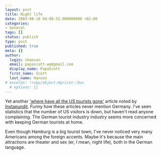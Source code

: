 ```yaml
---
layout: post
title: Night life
date: 2003-08-18 04:08:52.000000000 +02:00
categories:
- General
tags: []
status: publish
type: post
published: true
meta: {}
author:
  login: shanson
  email: papascott-wp@gmail.com
  display_name: PapaScott
  first_name: Scott
  last_name: Hanson
# excerpt: !ruby/object:Hpricot::Doc
  # options: {}
---
```

<p>Yet another <a title="Europe pines for big-spending US tourists | csmonitor.com" href="http://www.csmonitor.com/2003/0818/p07s01-woeu.html">'where have all the US tourists gone'</a> article noted by <a title="Instapundit.com:" href="http://www.instapundit.com/archives/011030.php">Instapundit</a>.  Funny how these articles never mention Germany. I've seen statistics that the number of US visitors is down, but haven't read anyone complaining. The German tourist industry industry seems more concerned with keeping German tourists at home. </p>
<p>Even though Hamburg is a big tourist town, I've never noticed very many Americans among the foreign accents. Maybe it's because the main attractions are theater and sex (er, I mean, night life), both in the German language.</p>
